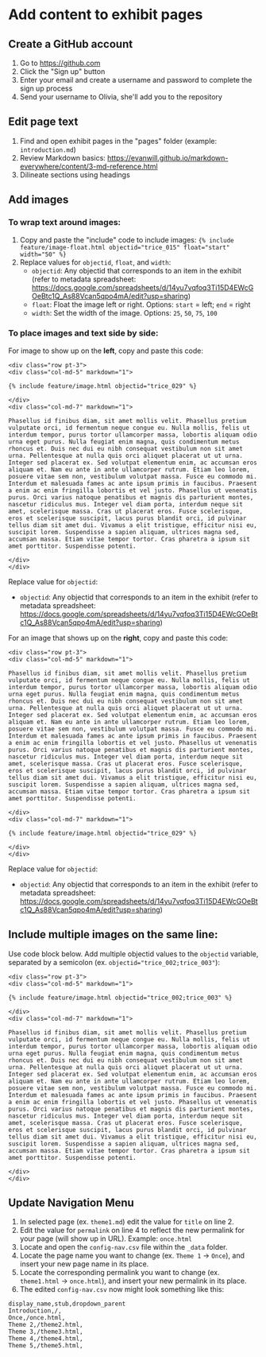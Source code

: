 # Add content to exhibit pages


## Create a GitHub account

1. Go to <https://github.com>
2. Click the "Sign up" button
3. Enter your email and create a username and password to complete the sign up process
4. Send your username to Olivia, she'll add you to the repository

## Edit page text

1. Find and open exhibit pages in the "pages" folder (example: `introduction.md`)
2. Review Markdown basics: <https://evanwill.github.io/markdown-everywhere/content/3-md-reference.html>
3. Dilineate sections using headings

## Add images

### To wrap text around images:

1. Copy and paste the "include" code to include images: `{% include feature/image-float.html objectid="trice_015" float="start" width="50" %}`
2. Replace values for `objectid`, `float`, and `width`:
    - `objectid`: Any objectid that corresponds to an item in the exhibit (refer to metadata spreadsheet: <https://docs.google.com/spreadsheets/d/14yu7vqfoq3Ti15D4EWcGOeBtc1Q_As88Vcan5qpo4mA/edit?usp=sharing>)
    - `float`: Float the image left or right. Options: `start` = left; `end` = right
    - `width`: Set the width of the image. Options: `25`, `50`, `75`, `100`

### To place images and text side by side:

For image to show up on the **left**, copy and paste this code:

```
<div class="row pt-3">
<div class="col-md-5" markdown="1">

{% include feature/image.html objectid="trice_029" %}

</div>
<div class="col-md-7" markdown="1">

Phasellus id finibus diam, sit amet mollis velit. Phasellus pretium vulputate orci, id fermentum neque congue eu. Nulla mollis, felis ut interdum tempor, purus tortor ullamcorper massa, lobortis aliquam odio urna eget purus. Nulla feugiat enim magna, quis condimentum metus rhoncus et. Duis nec dui eu nibh consequat vestibulum non sit amet urna. Pellentesque at nulla quis orci aliquet placerat ut ut urna. Integer sed placerat ex. Sed volutpat elementum enim, ac accumsan eros aliquam et. Nam eu ante in ante ullamcorper rutrum. Etiam leo lorem, posuere vitae sem non, vestibulum volutpat massa. Fusce eu commodo mi. Interdum et malesuada fames ac ante ipsum primis in faucibus. Praesent a enim ac enim fringilla lobortis et vel justo. Phasellus ut venenatis purus. Orci varius natoque penatibus et magnis dis parturient montes, nascetur ridiculus mus. Integer vel diam porta, interdum neque sit amet, scelerisque massa. Cras ut placerat eros. Fusce scelerisque, eros et scelerisque suscipit, lacus purus blandit orci, id pulvinar tellus diam sit amet dui. Vivamus a elit tristique, efficitur nisi eu, suscipit lorem. Suspendisse a sapien aliquam, ultrices magna sed, accumsan massa. Etiam vitae tempor tortor. Cras pharetra a ipsum sit amet porttitor. Suspendisse potenti.

</div>
</div>
```

Replace value for `objectid`:
- `objectid`: Any objectid that corresponds to an item in the exhibit (refer to metadata spreadsheet: <https://docs.google.com/spreadsheets/d/14yu7vqfoq3Ti15D4EWcGOeBtc1Q_As88Vcan5qpo4mA/edit?usp=sharing>)

For an image that shows up on the **right**, copy and paste this code:

```
<div class="row pt-3">
<div class="col-md-5" markdown="1">

Phasellus id finibus diam, sit amet mollis velit. Phasellus pretium vulputate orci, id fermentum neque congue eu. Nulla mollis, felis ut interdum tempor, purus tortor ullamcorper massa, lobortis aliquam odio urna eget purus. Nulla feugiat enim magna, quis condimentum metus rhoncus et. Duis nec dui eu nibh consequat vestibulum non sit amet urna. Pellentesque at nulla quis orci aliquet placerat ut ut urna. Integer sed placerat ex. Sed volutpat elementum enim, ac accumsan eros aliquam et. Nam eu ante in ante ullamcorper rutrum. Etiam leo lorem, posuere vitae sem non, vestibulum volutpat massa. Fusce eu commodo mi. Interdum et malesuada fames ac ante ipsum primis in faucibus. Praesent a enim ac enim fringilla lobortis et vel justo. Phasellus ut venenatis purus. Orci varius natoque penatibus et magnis dis parturient montes, nascetur ridiculus mus. Integer vel diam porta, interdum neque sit amet, scelerisque massa. Cras ut placerat eros. Fusce scelerisque, eros et scelerisque suscipit, lacus purus blandit orci, id pulvinar tellus diam sit amet dui. Vivamus a elit tristique, efficitur nisi eu, suscipit lorem. Suspendisse a sapien aliquam, ultrices magna sed, accumsan massa. Etiam vitae tempor tortor. Cras pharetra a ipsum sit amet porttitor. Suspendisse potenti.

</div>
<div class="col-md-7" markdown="1">

{% include feature/image.html objectid="trice_029" %}

</div>
</div>
```

Replace value for `objectid`:
- `objectid`: Any objectid that corresponds to an item in the exhibit (refer to metadata spreadsheet: <https://docs.google.com/spreadsheets/d/14yu7vqfoq3Ti15D4EWcGOeBtc1Q_As88Vcan5qpo4mA/edit?usp=sharing>)

## Include multiple images on the same line:

Use code block below. Add multiple objectid values to the `objectid` variable, separated by a semicolon (ex. `objectid="trice_002;trice_003"`):

```
<div class="row pt-3">
<div class="col-md-5" markdown="1">

{% include feature/image.html objectid="trice_002;trice_003" %}

</div>
<div class="col-md-7" markdown="1">

Phasellus id finibus diam, sit amet mollis velit. Phasellus pretium vulputate orci, id fermentum neque congue eu. Nulla mollis, felis ut interdum tempor, purus tortor ullamcorper massa, lobortis aliquam odio urna eget purus. Nulla feugiat enim magna, quis condimentum metus rhoncus et. Duis nec dui eu nibh consequat vestibulum non sit amet urna. Pellentesque at nulla quis orci aliquet placerat ut ut urna. Integer sed placerat ex. Sed volutpat elementum enim, ac accumsan eros aliquam et. Nam eu ante in ante ullamcorper rutrum. Etiam leo lorem, posuere vitae sem non, vestibulum volutpat massa. Fusce eu commodo mi. Interdum et malesuada fames ac ante ipsum primis in faucibus. Praesent a enim ac enim fringilla lobortis et vel justo. Phasellus ut venenatis purus. Orci varius natoque penatibus et magnis dis parturient montes, nascetur ridiculus mus. Integer vel diam porta, interdum neque sit amet, scelerisque massa. Cras ut placerat eros. Fusce scelerisque, eros et scelerisque suscipit, lacus purus blandit orci, id pulvinar tellus diam sit amet dui. Vivamus a elit tristique, efficitur nisi eu, suscipit lorem. Suspendisse a sapien aliquam, ultrices magna sed, accumsan massa. Etiam vitae tempor tortor. Cras pharetra a ipsum sit amet porttitor. Suspendisse potenti.

</div>
</div>
```

## Update Navigation Menu

1. In selected page (ex. `theme1.md`) edit the value for `title` on line 2.
2. Edit the value for `permalink` on line 4 to reflect the new permalink for your page (will show up in URL). Example: `once.html`
3. Locate and open the `config-nav.csv` file within the `_data` folder.
4. Locate the page name you want to change (ex. `Theme 1` -> `Once`), and insert your new page name in its place.
5. Locate the corresponding permalink you want to change (ex. `theme1.html` -> `once.html`), and insert your new permalink in its place.
6. The edited `config-nav.csv` now might look something like this:

```
display_name,stub,dropdown_parent
Introduction,/,
Once,/once.html,
Theme 2,/theme2.html,
Theme 3,/theme3.html,
Theme 4,/theme4.html,
Theme 5,/theme5.html,
```